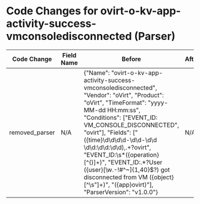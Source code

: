 # Code Changes for ovirt-o-kv-app-activity-success-vmconsoledisconnected (Parser)

| Code Change | Field Name | Before | After |
|-------------|------------|--------|-------|
| removed_parser | N/A | {"Name": "ovirt-o-kv-app-activity-success-vmconsoledisconnected", "Vendor": "oVirt", "Product": "oVirt", "TimeFormat": "yyyy-MM-dd HH:mm:ss", "Conditions": ["EVENT_ID: VM_CONSOLE_DISCONNECTED", "ovirt"], "Fields": ["({time}\d\d\d\d-\d\d-\d\d \d\d:\d\d:\d\d),.+?ovirt", "EVENT_ID:\s*({operation}[^\(\)]+)", "EVENT_ID:.*?User ({user}[\w\.\-\!\#\^\~]{1,40}\$?) got disconnected from VM ({object}[^\s\"]+)", "({app}ovirt)"], "ParserVersion": "v1.0.0"} | N/A |